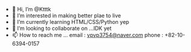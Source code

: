 - 👋 Hi, I’m @Ktttk
- 👀 I’m interested in making better plae to live
- 🌱 I’m currently learning HTML/CSS/Python yep
- 💞️ I’m looking to collaborate on ...IDK yet
- 📫 How to reach me ...
email : vpvp3754@naver.com
phone : +82-10-6394-0157

<!---
Ktttk/Ktttk is a ✨ special ✨ repository because its `README.md` (this file) appears on your GitHub profile.
You can click the Preview link to take a look at your changes.
--->
